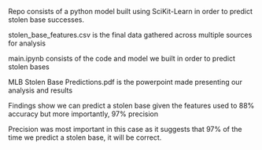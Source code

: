 Repo consists of a python model built using SciKit-Learn in order to predict stolen base successes. 


stolen_base_features.csv is the final data gathered across multiple sources for analysis

main.ipynb consists of the code and model we built in order to predict stolen bases

MLB Stolen Base Predictions.pdf is the powerpoint made presenting our analysis and results


Findings show we can predict a stolen base given the features used to 88% accuracy but more importantly, 97% precision

Precision was most important in this case as it suggests that 97% of the time we predict a stolen base, it will be correct. 
